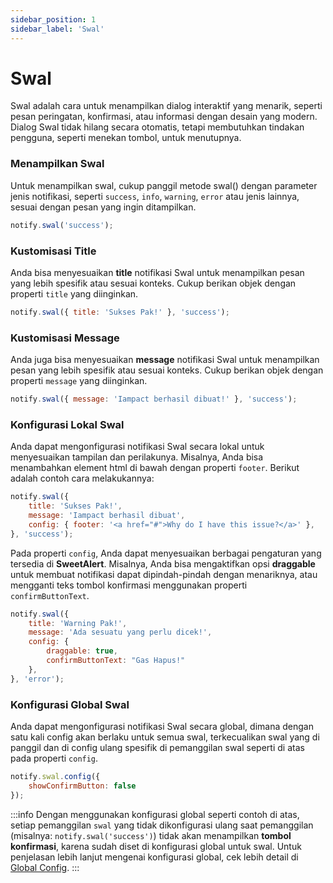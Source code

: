 ```yaml
---
sidebar_position: 1
sidebar_label: 'Swal'
---
```


# Swal

Swal adalah cara untuk menampilkan dialog interaktif yang menarik, seperti pesan peringatan, konfirmasi, atau informasi dengan desain yang modern. Dialog Swal tidak hilang secara otomatis, tetapi membutuhkan tindakan pengguna, seperti menekan tombol, untuk menutupnya.

### Menampilkan Swal

Untuk menampilkan swal, cukup panggil metode swal() dengan parameter jenis notifikasi, seperti `success`, `info`, `warning`, `error` atau jenis lainnya, sesuai dengan pesan yang ingin ditampilkan.

```js
notify.swal('success');
```

### Kustomisasi Title
Anda bisa menyesuaikan **title** notifikasi Swal untuk menampilkan pesan yang lebih spesifik atau sesuai konteks. Cukup berikan objek dengan properti `title` yang diinginkan.

```js
notify.swal({ title: 'Sukses Pak!' }, 'success');
```

### Kustomisasi Message
Anda juga bisa menyesuaikan **message** notifikasi Swal untuk menampilkan pesan yang lebih spesifik atau sesuai konteks. Cukup berikan objek dengan properti `message` yang diinginkan.

```js
notify.swal({ message: 'Iampact berhasil dibuat!' }, 'success');
```

### Konfigurasi Lokal Swal
Anda dapat mengonfigurasi notifikasi Swal secara lokal untuk menyesuaikan tampilan dan perilakunya. Misalnya, Anda bisa menambahkan element html di bawah dengan properti `footer`. Berikut adalah contoh cara melakukannya:

```js
notify.swal({
    title: 'Sukses Pak!',
    message: 'Iampact berhasil dibuat',
    config: { footer: '<a href="#">Why do I have this issue?</a>' },
}, 'success');
```

Pada properti `config`, Anda dapat menyesuaikan berbagai pengaturan yang tersedia di **SweetAlert**. Misalnya, Anda bisa mengaktifkan opsi **draggable** untuk membuat notifikasi dapat dipindah-pindah dengan menariknya, atau mengganti teks tombol konfirmasi menggunakan properti `confirmButtonText`.

```js
notify.swal({
    title: 'Warning Pak!',
    message: 'Ada sesuatu yang perlu dicek!',
    config: {
        draggable: true,
        confirmButtonText: "Gas Hapus!"
    },
}, 'error');
```

### Konfigurasi Global Swal
Anda dapat mengonfigurasi notifikasi Swal secara global, dimana dengan satu kali config akan berlaku untuk semua swal, terkecualikan swal yang di panggil dan di config ulang spesifik di pemanggilan swal seperti di atas pada properti `config`.

```js
notify.swal.config({
    showConfirmButton: false
});
```

:::info
Dengan menggunakan konfigurasi global seperti contoh di atas, setiap pemanggilan `swal` yang tidak dikonfigurasi ulang saat pemanggilan (misalnya: `notify.swal('success')`) tidak akan menampilkan **tombol konfirmasi**, karena sudah diset di konfigurasi global untuk swal. Untuk penjelasan lebih lanjut mengenai konfigurasi global, cek lebih detail di [Global Config](global-config).
:::
